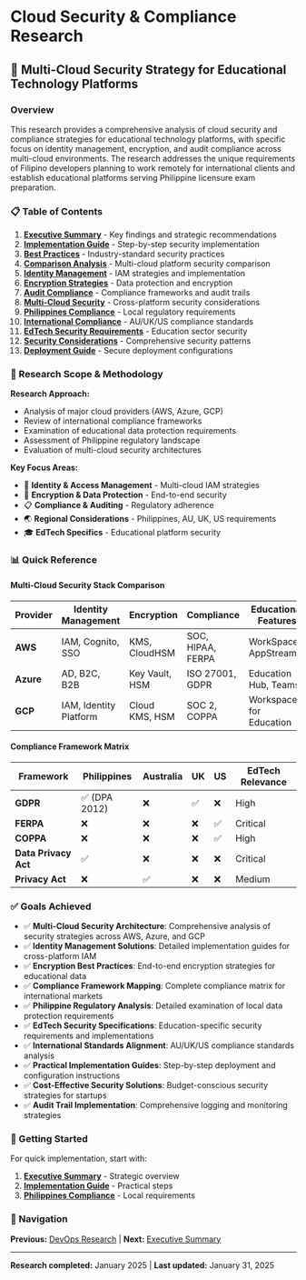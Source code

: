 # Cloud Security & Compliance Research

## 🔐 Multi-Cloud Security Strategy for Educational Technology Platforms

### Overview

This research provides a comprehensive analysis of cloud security and compliance strategies for educational technology platforms, with specific focus on identity management, encryption, and audit compliance across multi-cloud environments. The research addresses the unique requirements of Filipino developers planning to work remotely for international clients and establish educational platforms serving Philippine licensure exam preparation.

### 📋 Table of Contents

1. **[Executive Summary](./executive-summary.md)** - Key findings and strategic recommendations
2. **[Implementation Guide](./implementation-guide.md)** - Step-by-step security implementation
3. **[Best Practices](./best-practices.md)** - Industry-standard security practices
4. **[Comparison Analysis](./comparison-analysis.md)** - Multi-cloud platform security comparison
5. **[Identity Management](./identity-management.md)** - IAM strategies and implementation
6. **[Encryption Strategies](./encryption-strategies.md)** - Data protection and encryption
7. **[Audit Compliance](./audit-compliance.md)** - Compliance frameworks and audit trails
8. **[Multi-Cloud Security](./multi-cloud-security.md)** - Cross-platform security considerations
9. **[Philippines Compliance](./philippines-compliance.md)** - Local regulatory requirements
10. **[International Compliance](./international-compliance.md)** - AU/UK/US compliance standards
11. **[EdTech Security Requirements](./edtech-security-requirements.md)** - Education sector security
12. **[Security Considerations](./security-considerations.md)** - Comprehensive security patterns
13. **[Deployment Guide](./deployment-guide.md)** - Secure deployment configurations

### 🎯 Research Scope & Methodology

**Research Approach:**
- Analysis of major cloud providers (AWS, Azure, GCP)
- Review of international compliance frameworks
- Examination of educational data protection requirements
- Assessment of Philippine regulatory landscape
- Evaluation of multi-cloud security architectures

**Key Focus Areas:**
- 🔑 **Identity & Access Management** - Multi-cloud IAM strategies
- 🔐 **Encryption & Data Protection** - End-to-end security
- 📋 **Compliance & Auditing** - Regulatory adherence
- 🌏 **Regional Considerations** - Philippines, AU, UK, US requirements
- 🎓 **EdTech Specifics** - Educational platform security

### 📊 Quick Reference

#### Multi-Cloud Security Stack Comparison

| Provider | Identity Management | Encryption | Compliance | Educational Features |
|----------|-------------------|------------|------------|-------------------|
| **AWS** | IAM, Cognito, SSO | KMS, CloudHSM | SOC, HIPAA, FERPA | WorkSpaces, AppStream |
| **Azure** | AD, B2C, B2B | Key Vault, HSM | ISO 27001, GDPR | Education Hub, Teams |
| **GCP** | IAM, Identity Platform | Cloud KMS, HSM | SOC 2, COPPA | Workspace for Education |

#### Compliance Framework Matrix

| Framework | Philippines | Australia | UK | US | EdTech Relevance |
|-----------|-------------|-----------|----|----|------------------|
| **GDPR** | ✅ (DPA 2012) | ❌ | ✅ | ❌ | High |
| **FERPA** | ❌ | ❌ | ❌ | ✅ | Critical |
| **COPPA** | ❌ | ❌ | ❌ | ✅ | High |
| **Data Privacy Act** | ✅ | ❌ | ❌ | ❌ | Critical |
| **Privacy Act** | ❌ | ✅ | ❌ | ❌ | Medium |

### ✅ Goals Achieved

- ✅ **Multi-Cloud Security Architecture**: Comprehensive analysis of security strategies across AWS, Azure, and GCP
- ✅ **Identity Management Solutions**: Detailed implementation guides for cross-platform IAM
- ✅ **Encryption Best Practices**: End-to-end encryption strategies for educational data
- ✅ **Compliance Framework Mapping**: Complete compliance matrix for international markets
- ✅ **Philippine Regulatory Analysis**: Detailed examination of local data protection requirements
- ✅ **EdTech Security Specifications**: Education-specific security requirements and implementations
- ✅ **International Standards Alignment**: AU/UK/US compliance standards analysis
- ✅ **Practical Implementation Guides**: Step-by-step deployment and configuration instructions
- ✅ **Cost-Effective Security Solutions**: Budget-conscious security strategies for startups
- ✅ **Audit Trail Implementation**: Comprehensive logging and monitoring strategies

### 🚀 Getting Started

For quick implementation, start with:
1. **[Executive Summary](./executive-summary.md)** - Strategic overview
2. **[Implementation Guide](./implementation-guide.md)** - Practical steps
3. **[Philippines Compliance](./philippines-compliance.md)** - Local requirements

### 🔗 Navigation

**Previous:** [DevOps Research](../README.md) | **Next:** [Executive Summary](./executive-summary.md)

---

**Research completed:** January 2025 | **Last updated:** January 31, 2025